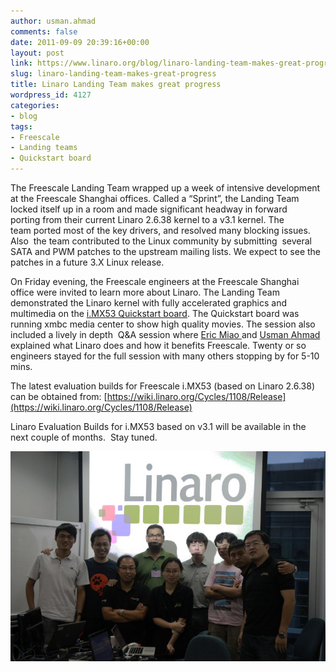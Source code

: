 ```yaml
---
author: usman.ahmad
comments: false
date: 2011-09-09 20:39:16+00:00
layout: post
link: https://www.linaro.org/blog/linaro-landing-team-makes-great-progress/
slug: linaro-landing-team-makes-great-progress
title: Linaro Landing Team makes great progress
wordpress_id: 4127
categories:
- blog
tags:
- Freescale
- Landing teams
- Quickstart board
---
```


The Freescale Landing Team wrapped up a week of intensive development at the Freescale Shanghai offices. Called a “Sprint”, the Landing Team locked itself up in a room and made significant headway in forward porting from their current Linaro 2.6.38 kernel to a v3.1 kernel. The team ported most of the key drivers, and resolved many blocking issues. Also  the team contributed to the Linux community by submitting  several SATA and PWM patches to the upstream mailing lists. We expect to see the patches in a future 3.X Linux release.

On Friday evening, the Freescale engineers at the Freescale Shanghai office were invited to learn more about Linaro. The Landing Team demonstrated the Linaro kernel with fully accelerated graphics and multimedia on the [i.MX53 Quickstart board](http://www.freescale.com/webapp/sps/site/prod_summary.jsp?code=IMX53QSB). The Quickstart board was running xmbc media center to show high quality movies. The session also included a lively in depth  Q&A session where [Eric Miao ](https://wiki.linaro.org/MeetTheTeam#Freescale)and [Usman Ahmad ](https://wiki.linaro.org/MeetTheTeam#Management)explained what Linaro does and how it benefits Freescale. Twenty or so engineers stayed for the full session with many others stopping by for 5-10 mins.

The latest evaluation builds for Freescale i.MX53 (based on Linaro 2.6.38) can be obtained from: [https://wiki.linaro.org/Cycles/1108/Release](https://wiki.linaro.org/Cycles/1108/Release)

Linaro Evaluation Builds for i.MX53 based on v3.1 will be available in the next couple of months.  Stay tuned.

[![](/assets/blog/Freescale-Sprint.jpg)](/assets/blog/Freescale-Sprint.jpg)


